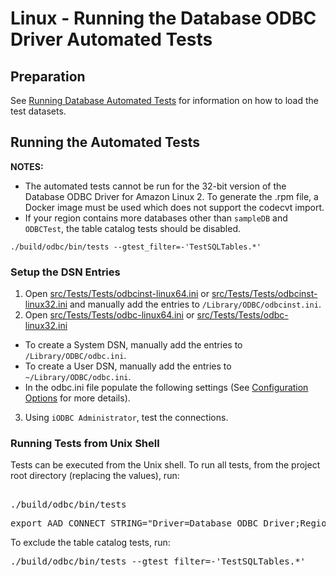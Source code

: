 # Linux - Running the Database ODBC Driver Automated Tests

## Preparation

See [Running Database Automated Tests](./run_tests.md) for information on how to load the test datasets.

## Running the Automated Tests

**NOTES:**

* The automated tests cannot be run for the 32-bit version of the Database ODBC Driver for Amazon Linux 2. To generate the .rpm file, a Docker image must be used which does not support the codecvt import.
* If your region contains more databases other than `sampleDB` and `ODBCTest`, the table catalog tests should be disabled.
```
./build/odbc/bin/tests --gtest_filter=-'TestSQLTables.*'
```

### Setup the DSN Entries

1. Open [src/Tests/Tests/odbcinst-linux64.ini](../../src/Tests/Tests/odbcinst-linux64.ini) or [src/Tests/Tests/odbcinst-linux32.ini](../../src/Tests/Tests/odbcinst-linux32.ini) and manually add the entries to `/Library/ODBC/odbcinst.ini`.
2. Open [src/Tests/Tests/odbc-linux64.ini](../../src/Tests/Tests/odbc-linux64.ini) or [src/Tests/Tests/odbc-linux32.ini](../../src/Tests/Tests/odbc-linux32.ini)
 * To create a System DSN, manually add the entries to `/Library/ODBC/odbc.ini`. 
 * To create a User DSN, manually add the entries to `~/Library/ODBC/odbc.ini`.
 * In the odbc.ini file populate the following settings (See [Configuration Options](../user/configuration_options.md) for more details).
3. Using `iODBC Administrator`, test the connections.

### Running Tests from Unix Shell
Tests can be executed from the Unix shell. To run all tests, from the project root directory (replacing the values), run:

<pre>

./build/odbc/bin/tests
</pre>

<pre>
export AAD_CONNECT_STRING="Driver=Database ODBC Driver;Region=us-east-1;Auth=AAD;IdpName=AzureAD;AADApplicationID=<i>xxx</i>;AADClientSecret=<i>xxx</i>;RoleARN=<i>xxx</i>;AADTenant=<i>xxx</i>;IdpARN=<i>xxx</i>;IdpUserName=<i>xxx</i>;IdpPassword=<i>xxx</i>"
</pre>

To exclude the table catalog tests, run:

<pre>
./build/odbc/bin/tests --gtest_filter=-'TestSQLTables.*'
</pre>
